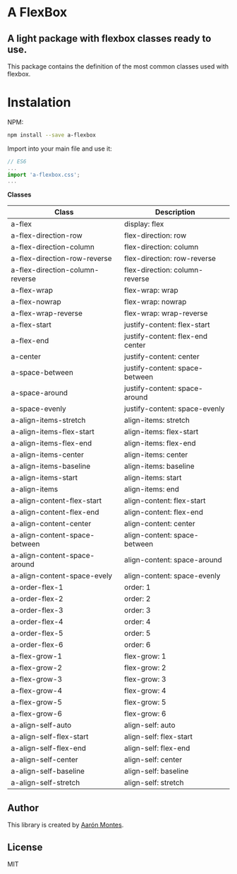 # A FlexBox
## A light package with flexbox classes ready to use. 
This package contains the definition of the most common classes used with flexbox.

# Instalation

NPM:  
```bash
npm install --save a-flexbox
```
Import into your main file and use it:

```javascript
// ES6
...
import 'a-flexbox.css';
...
```

**Classes**

|  Class | Description   |
| ------------ | ------------ |
| a-flex |   display: flex |
| a-flex-direction-row |   flex-direction: row |
| a-flex-direction-column |   flex-direction: column |
| a-flex-direction-row-reverse |   flex-direction: row-reverse |
| a-flex-direction-column-reverse |   flex-direction: column-reverse |
| a-flex-wrap |   flex-wrap: wrap |
| a-flex-nowrap |   flex-wrap: nowrap |
| a-flex-wrap-reverse |   flex-wrap: wrap-reverse |
| a-flex-start |   justify-content: flex-start |
| a-flex-end |   justify-content: flex-end center |
| a-center |   justify-content: center |
| a-space-between |   justify-content: space-between |
| a-space-around |   justify-content: space-around |
| a-space-evenly |   justify-content: space-evenly |
| a-align-items-stretch |   align-items: stretch |
| a-align-items-flex-start |   align-items: flex-start |
| a-align-items-flex-end |   align-items: flex-end |
| a-align-items-center |   align-items: center |
| a-align-items-baseline |   align-items: baseline |
| a-align-items-start |   align-items: start |
| a-align-items |   align-items: end |
| a-align-content-flex-start |   align-content: flex-start |
| a-align-content-flex-end |   align-content: flex-end |
| a-align-content-center |   align-content: center |
| a-align-content-space-between |   align-content: space-between |
| a-align-content-space-around |   align-content: space-around |
| a-align-content-space-evely |   align-content: space-evenly |
| a-order-flex-1 |   order: 1 |
| a-order-flex-2 |   order: 2 |
| a-order-flex-3 |   order: 3 |
| a-order-flex-4 |   order: 4 |
| a-order-flex-5 |   order: 5 |
| a-order-flex-6 |   order: 6 |
| a-flex-grow-1 |   flex-grow: 1 |
| a-flex-grow-2 |   flex-grow: 2 |
| a-flex-grow-3 |   flex-grow: 3 |
| a-flex-grow-4 |   flex-grow: 4 |
| a-flex-grow-5 |   flex-grow: 5 |
| a-flex-grow-6 |   flex-grow: 6 |
| a-align-self-auto |   align-self: auto |
| a-align-self-flex-start |   align-self: flex-start |
| a-align-self-flex-end |   align-self: flex-end |
| a-align-self-center |   align-self: center |
| a-align-self-baseline |   align-self: baseline |
| a-align-self-stretch |   align-self: stretch |


## Author

This library is created by [Aarón Montes](https://github.com/ajomuch92 "Aarón Montes"). 

## License
MIT

